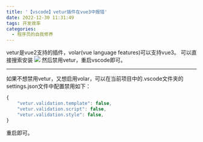 ```yaml
---
title: '【vscode】vetur插件在vue3中报错'
date: 2022-12-30 11:31:49
tags: 开发效率
categories:
  - 程序员的自我修养
---
```

  <meta name="referrer" content="no-referrer">

vetur是vue2支持的插件，volar(vue language features)可以支持vue3。
可以直接搜索安装
![](https://upload-images.jianshu.io/upload_images/20892169-cc43f5ac6ad7cef6.png?imageMogr2/auto-orient/strip%7CimageView2/2/w/1240)
然后禁用vetur，重启vscode即可。

<hr>

如果不想禁用vetur，又想启用volar，可以在当前项目中的.vscode文件夹的settings.json文件中配置禁用如下：
```javascript
{
    "vetur.validation.template": false,
    "vetur.validation.script": false,
    "vetur.validation.style": false,
}
```
重启即可。